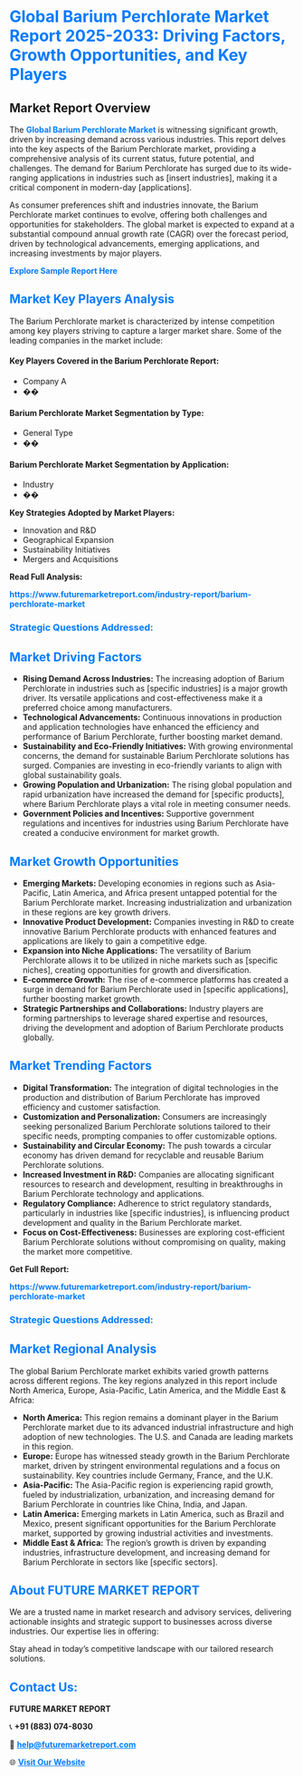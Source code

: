 <h1 style="color: #007BFF;">Global Barium Perchlorate Market Report 2025-2033: Driving Factors, Growth Opportunities, and Key Players</h1>

<section id="overview">
<h2>Market Report Overview</h2>
<p>The <a href="https://www.futuremarketreport.com/industry-report/barium-perchlorate-market" style="color: #007BFF; text-decoration: none;"><strong>Global Barium Perchlorate Market</strong></a> is witnessing significant growth, driven by increasing demand across various industries. This report delves into the key aspects of the Barium Perchlorate market, providing a comprehensive analysis of its current status, future potential, and challenges. The demand for Barium Perchlorate has surged due to its wide-ranging applications in industries such as [insert industries], making it a critical component in modern-day [applications].</p>
<p>As consumer preferences shift and industries innovate, the Barium Perchlorate market continues to evolve, offering both challenges and opportunities for stakeholders. The global market is expected to expand at a substantial compound annual growth rate (CAGR) over the forecast period, driven by technological advancements, emerging applications, and increasing investments by major players.</p>
</section>

<section id="overview">
<p><a href="https://www.futuremarketreport.com/request-sample/reportId=113742" style="color: #007BFF; text-decoration: none;"><strong>Explore Sample Report Here</strong></a></p>
</section>

<section id="key-players">
<h2 style="color: #007BFF;">Market Key Players Analysis</h2>
<p>The Barium Perchlorate market is characterized by intense competition among key players striving to capture a larger market share. Some of the leading companies in the market include:</p>
<h4>Key Players Covered in the Barium Perchlorate Report:</h4>
<ul><li>Company A</li><li>��</li></ul>
<h4>Barium Perchlorate Market Segmentation by Type:</h4>
<ul><li>General Type</li><li>��</li></ul>

<h4>Barium Perchlorate Market Segmentation by Application:</h4>
<ul><li>Industry</li><li>��</li></ul>
<p><strong>Key Strategies Adopted by Market Players:</strong></p>
<ul>
<li>Innovation and R&D</li>
<li>Geographical Expansion</li>
<li>Sustainability Initiatives</li>
<li>Mergers and Acquisitions</li>
</ul>
</section>

<section>
<p><strong>Read Full Analysis: </strong></p><a href="https://www.futuremarketreport.com/industry-report/barium-perchlorate-market" style="color: #007BFF; text-decoration: none;"><strong>https://www.futuremarketreport.com/industry-report/barium-perchlorate-market</strong></a>
<h3 style="color: #007BFF;">Strategic Questions Addressed:</h3>
</section>

<section id="driving-factors">
<h2 style="color: #007BFF;">Market Driving Factors</h2>
<ul>
<li><strong>Rising Demand Across Industries:</strong> The increasing adoption of Barium Perchlorate in industries such as [specific industries] is a major growth driver. Its versatile applications and cost-effectiveness make it a preferred choice among manufacturers.</li>
<li><strong>Technological Advancements:</strong> Continuous innovations in production and application technologies have enhanced the efficiency and performance of Barium Perchlorate, further boosting market demand.</li>
<li><strong>Sustainability and Eco-Friendly Initiatives:</strong> With growing environmental concerns, the demand for sustainable Barium Perchlorate solutions has surged. Companies are investing in eco-friendly variants to align with global sustainability goals.</li>
<li><strong>Growing Population and Urbanization:</strong> The rising global population and rapid urbanization have increased the demand for [specific products], where Barium Perchlorate plays a vital role in meeting consumer needs.</li>
<li><strong>Government Policies and Incentives:</strong> Supportive government regulations and incentives for industries using Barium Perchlorate have created a conducive environment for market growth.</li>
</ul>
</section>

<section id="growth-opportunities">
<h2 style="color: #007BFF;">Market Growth Opportunities</h2>
<ul>
<li><strong>Emerging Markets:</strong> Developing economies in regions such as Asia-Pacific, Latin America, and Africa present untapped potential for the Barium Perchlorate market. Increasing industrialization and urbanization in these regions are key growth drivers.</li>
<li><strong>Innovative Product Development:</strong> Companies investing in R&D to create innovative Barium Perchlorate products with enhanced features and applications are likely to gain a competitive edge.</li>
<li><strong>Expansion into Niche Applications:</strong> The versatility of Barium Perchlorate allows it to be utilized in niche markets such as [specific niches], creating opportunities for growth and diversification.</li>
<li><strong>E-commerce Growth:</strong> The rise of e-commerce platforms has created a surge in demand for Barium Perchlorate used in [specific applications], further boosting market growth.</li>
<li><strong>Strategic Partnerships and Collaborations:</strong> Industry players are forming partnerships to leverage shared expertise and resources, driving the development and adoption of Barium Perchlorate products globally.</li>
</ul>
</section>

<section id="trending-factors">
<h2 style="color: #007BFF;">Market Trending Factors</h2>
<ul>
<li><strong>Digital Transformation:</strong> The integration of digital technologies in the production and distribution of Barium Perchlorate has improved efficiency and customer satisfaction.</li>
<li><strong>Customization and Personalization:</strong> Consumers are increasingly seeking personalized Barium Perchlorate solutions tailored to their specific needs, prompting companies to offer customizable options.</li>
<li><strong>Sustainability and Circular Economy:</strong> The push towards a circular economy has driven demand for recyclable and reusable Barium Perchlorate solutions.</li>
<li><strong>Increased Investment in R&D:</strong> Companies are allocating significant resources to research and development, resulting in breakthroughs in Barium Perchlorate technology and applications.</li>
<li><strong>Regulatory Compliance:</strong> Adherence to strict regulatory standards, particularly in industries like [specific industries], is influencing product development and quality in the Barium Perchlorate market.</li>
<li><strong>Focus on Cost-Effectiveness:</strong> Businesses are exploring cost-efficient Barium Perchlorate solutions without compromising on quality, making the market more competitive.</li>
</ul>
</section>

<section>
<p><strong>Get Full Report: </strong></p><a href="https://www.futuremarketreport.com/industry-report/barium-perchlorate-market" style="color: #007BFF; text-decoration: none;"><strong>https://www.futuremarketreport.com/industry-report/barium-perchlorate-market</strong></a>
<h3 style="color: #007BFF;">Strategic Questions Addressed:</h3>
</section>


<section id="regional-analysis">
<h2 style="color: #007BFF;">Market Regional Analysis</h2>
<p>The global Barium Perchlorate market exhibits varied growth patterns across different regions. The key regions analyzed in this report include North America, Europe, Asia-Pacific, Latin America, and the Middle East & Africa:</p>
<ul>
<li><strong>North America:</strong> This region remains a dominant player in the Barium Perchlorate market due to its advanced industrial infrastructure and high adoption of new technologies. The U.S. and Canada are leading markets in this region.</li>
<li><strong>Europe:</strong> Europe has witnessed steady growth in the Barium Perchlorate market, driven by stringent environmental regulations and a focus on sustainability. Key countries include Germany, France, and the U.K.</li>
<li><strong>Asia-Pacific:</strong> The Asia-Pacific region is experiencing rapid growth, fueled by industrialization, urbanization, and increasing demand for Barium Perchlorate in countries like China, India, and Japan.</li>
<li><strong>Latin America:</strong> Emerging markets in Latin America, such as Brazil and Mexico, present significant opportunities for the Barium Perchlorate market, supported by growing industrial activities and investments.</li>
<li><strong>Middle East & Africa:</strong> The region’s growth is driven by expanding industries, infrastructure development, and increasing demand for Barium Perchlorate in sectors like [specific sectors].</li>
</ul>
</section>

<footer>
<h2 style="color: #007BFF;">About FUTURE MARKET REPORT</h2>
<p>We are a trusted name in market research and advisory services, delivering actionable insights and strategic support to businesses across diverse industries. Our expertise lies in offering:</p>

<p>Stay ahead in today’s competitive landscape with our tailored research solutions.</p>

<h2 style="color: #007BFF;">Contact Us:</h2>
<p><strong>FUTURE MARKET REPORT</strong></p>
<p>📞 <strong>+91 (883) 074-8030</strong></p>
<p>📧 <strong><a href="mailto:help@futuremarketreport.com" style="color: #007BFF;">help@futuremarketreport.com</a></strong></p>
<p>🌐 <strong><a href="https://www.futuremarketreport.com/" style="color: #007BFF;">Visit Our Website</a></strong></p>
</footer>